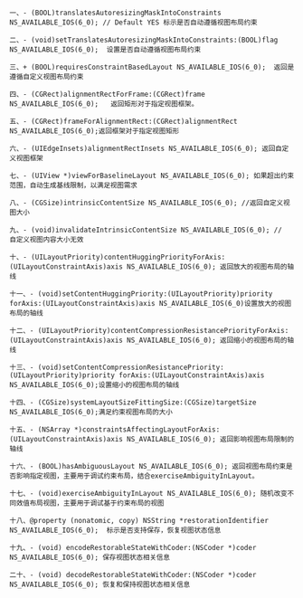 	一、- (BOOL)translatesAutoresizingMaskIntoConstraints NS_AVAILABLE_IOS(6_0); // Default YES 标示是否自动遵循视图布局约束

	二、- (void)setTranslatesAutoresizingMaskIntoConstraints:(BOOL)flag NS_AVAILABLE_IOS(6_0);  设置是否自动遵循视图布局约束
	
	三、+ (BOOL)requiresConstraintBasedLayout NS_AVAILABLE_IOS(6_0);  返回是遵循自定义视图布局约束
	
	四、- (CGRect)alignmentRectForFrame:(CGRect)frame NS_AVAILABLE_IOS(6_0);   返回矩形对于指定视图框架。
	
	五、- (CGRect)frameForAlignmentRect:(CGRect)alignmentRect NS_AVAILABLE_IOS(6_0);返回框架对于指定视图矩形
	
	六、- (UIEdgeInsets)alignmentRectInsets NS_AVAILABLE_IOS(6_0); 返回自定义视图框架
	
	七、- (UIView *)viewForBaselineLayout NS_AVAILABLE_IOS(6_0); 如果超出约束范围，自动生成基线限制，以满足视图需求
	
	八、- (CGSize)intrinsicContentSize NS_AVAILABLE_IOS(6_0); //返回自定义视图大小
	
	九、- (void)invalidateIntrinsicContentSize NS_AVAILABLE_IOS(6_0); //  自定义视图内容大小无效
	
	十、- (UILayoutPriority)contentHuggingPriorityForAxis:(UILayoutConstraintAxis)axis NS_AVAILABLE_IOS(6_0); 返回放大的视图布局的轴线
	
	十一、- (void)setContentHuggingPriority:(UILayoutPriority)priority forAxis:(UILayoutConstraintAxis)axis NS_AVAILABLE_IOS(6_0)设置放大的视图布局的轴线
	
	十二、- (UILayoutPriority)contentCompressionResistancePriorityForAxis:(UILayoutConstraintAxis)axis NS_AVAILABLE_IOS(6_0); 返回缩小的视图布局的轴线
	
	十三、- (void)setContentCompressionResistancePriority:(UILayoutPriority)priority forAxis:(UILayoutConstraintAxis)axis NS_AVAILABLE_IOS(6_0);设置缩小的视图布局的轴线
	
	十四、- (CGSize)systemLayoutSizeFittingSize:(CGSize)targetSize NS_AVAILABLE_IOS(6_0);满足约束视图布局的大小
	
	十五、- (NSArray *)constraintsAffectingLayoutForAxis:(UILayoutConstraintAxis)axis NS_AVAILABLE_IOS(6_0); 返回影响视图布局限制的轴线
	
	十六、- (BOOL)hasAmbiguousLayout NS_AVAILABLE_IOS(6_0); 返回视图布局约束是否影响指定视图，主要用于调试约束布局，结合exerciseAmbiguityInLayout。
	
	十七、- (void)exerciseAmbiguityInLayout NS_AVAILABLE_IOS(6_0); 随机改变不同效值布局视图，主要用于调试基于约束布局的视图
	
	十八、@property (nonatomic, copy) NSString *restorationIdentifier NS_AVAILABLE_IOS(6_0);  标示是否支持保存，恢复视图状态信息
	
	十九、- (void) encodeRestorableStateWithCoder:(NSCoder *)coder NS_AVAILABLE_IOS(6_0); 保存视图状态相关信息
	
	二十、- (void) decodeRestorableStateWithCoder:(NSCoder *)coder NS_AVAILABLE_IOS(6_0); 恢复和保持视图状态相关信息